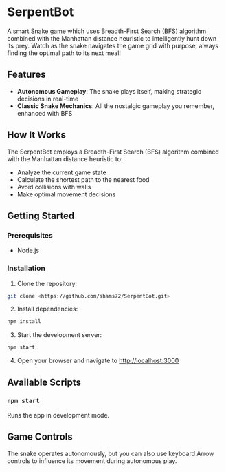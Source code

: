 # SerpentBot 

A smart Snake game which uses Breadth-First Search (BFS) algorithm combined with the Manhattan distance heuristic to intelligently hunt down its prey. Watch as the snake navigates the game grid with purpose, always finding the optimal path to its next meal!

## Features

- **Autonomous Gameplay**: The snake plays itself, making strategic decisions in real-time
- **Classic Snake Mechanics**: All the nostalgic gameplay you remember, enhanced with BFS

## How It Works

The SerpentBot employs a Breadth-First Search (BFS) algorithm combined with the Manhattan distance heuristic to:
- Analyze the current game state
- Calculate the shortest path to the nearest food
- Avoid collisions with walls 
- Make optimal movement decisions

## Getting Started

### Prerequisites
- Node.js 

### Installation

1. Clone the repository:
```bash
git clone <https://github.com/shams72/SerpentBot.git>
```

2. Install dependencies:
```bash
npm install
```

3. Start the development server:
```bash
npm start
```

4. Open your browser and navigate to [http://localhost:3000](http://localhost:3000)

## Available Scripts

### `npm start`
Runs the app in development mode.

## Game Controls

The snake operates autonomously, but you can also use keyboard Arrow controls to influence its movement during autonomous play.



